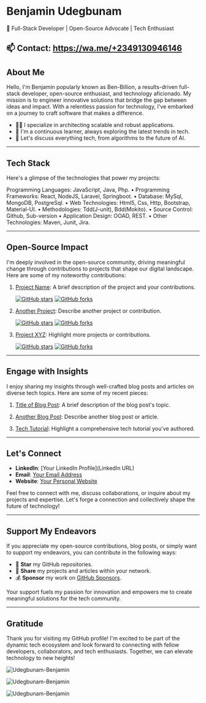 <!-- Your Name -->
# Benjamin Udegbunam

<!-- Short Bio or Tagline -->
🚀 Full-Stack Developer | Open-Source Advocate | Tech Enthusiast

<!-- Contact Information -->
📫 Contact:  https://wa.me/+2349130946146
---

## About Me

Hello, I'm Benjamin popularly known as Ben-Billion, a results-driven full-stack developer, open-source enthusiast, and technology aficionado. My mission is to engineer innovative solutions that bridge the gap between ideas and impact. With a relentless passion for technology, I've embarked on a journey to craft software that makes a difference.

- 👨‍💻 I specialize in architecting scalable and robust applications.
- 🌱 I'm a continuous learner, always exploring the latest trends in tech.
- 💬 Let's discuss everything tech, from algorithms to the future of AI.
<!--- 📖 I share my knowledge through in-depth [myblog](https://myblog.com).
- 🏆 Proud recipient of [Awards or Recognitions] for contributions to [Specific Field].-->
---
## Tech Stack

Here's a glimpse of the technologies that power my projects:

Programming Languages: JavaScript, Java, Php.
• Programming Frameworks: React, NodeJS, Laravel, Springboot.
• Database: MySql, MongoDB, PostgreSql.
• Web Technologies: Html5, Css, Http, Bootstrap, Material-UI.
• Methodologies: Tdd(J-unit), Bdd(Mokito).
• Source Control: Github, Sub-version
• Application Design: OOAD, REST.
• Other Technologies: Maven, Junit, Jira.

---

## Open-Source Impact

I'm deeply involved in the open-source community, driving meaningful change through contributions to projects that shape our digital landscape. Here are some of my noteworthy contributions:

1. [Project Name](link): A brief description of the project and your contributions.

   [![GitHub stars](https://img.shields.io/github/stars/user/project)](link)
   [![GitHub forks](https://img.shields.io/github/forks/user/project)](link)

2. [Another Project](link): Describe another project or contribution.

   [![GitHub stars](https://img.shields.io/github/stars/user/another-project)](link)
   [![GitHub forks](https://img.shields.io/github/forks/user/another-project)](link)

3. [Project XYZ](link): Highlight more projects or contributions.

   [![GitHub stars](https://img.shields.io/github/stars/user/project-xyz)](link)
   [![GitHub forks](https://img.shields.io/github/forks/user/project-xyz)](link)

---

## Engage with Insights

I enjoy sharing my insights through well-crafted blog posts and articles on diverse tech topics. Here are some of my recent pieces:

1. [Title of Blog Post](https://yourblog.com/post1): A brief description of the blog post's topic.

2. [Another Blog Post](https://yourblog.com/post2): Describe another blog post or article.

3. [Tech Tutorial](https://yourblog.com/tutorial): Highlight a comprehensive tech tutorial you've authored.

---

## Let's Connect

- **LinkedIn**: [Your LinkedIn Profile](LinkedIn URL)
- **Email**: [Your Email Address](mailto:youremail@example.com)
- **Website**: [Your Personal Website](https://yourwebsite.com)

Feel free to connect with me, discuss collaborations, or inquire about my projects and expertise. Let's forge a connection and collectively shape the future of technology!

---

## Support My Endeavors

If you appreciate my open-source contributions, blog posts, or simply want to support my endeavors, you can contribute in the following ways:

- 🌟 **Star** my GitHub repositories.
- 💬 **Share** my projects and articles within your network.
- 💰 **Sponsor** my work on [GitHub Sponsors](https://github.com/sponsors/your-username).

Your support fuels my passion for innovation and empowers me to create meaningful solutions for the tech community.

---

## Gratitude

Thank you for visiting my GitHub profile! I'm excited to be part of the dynamic tech ecosystem and look forward to connecting with fellow developers, collaborators, and tech enthusiasts. Together, we can elevate technology to new heights!


<!--## Benjamin Udegbunam -- Software Engineer
<p align="left"> <img src="https://komarev.com/ghpvc/?username=OnyedikaBenjamin&label=Profile%20views&color=0e75b6&style=flat" alt="acarnilsu" /> </p>
Hi, 👋I'm Benjamin, a Software-Engineer with a versatile skill set that encompasses software development. My job profile combines my passion for driving meaningful change in the world through software engineering with my proficiency in communicating complex technical concepts in a clear and concise manner.

In terms of technical skills, I have expertise in several programming languages and frameworks, including Java, Spring-Boot, JavaScript, React, MySQL, and PostgreSQL. Leveraging my skills, I create beginner-friendly resources that make programming concepts accessible to those starting out in the tech space. You can find some of my technical writing below.

Overall, I bring a unique blend of technical proficiency and communication skills to my work as a software engineering intern, and I am excited to contribute my skills and passion to Semicolon Africa's mission. 🚀

## ⚔️🛡 Mission
As a software engineer, my passion for learning is never-ending, and my goal is to be a catalyst for change that helps make the world a better place through innovation and skill. I hold a strong belief in the value of diversity, both in skill sets and individuals, as they bring unique perspectives that lead to exceptional products and thriving communities.

## Get in touch
- Linkedin: https://www.linkedin.com/in/onyedikabenjamin/
- Instagram : https://www.instagram.com/udegbunam_benjamin/
- Gmail : udegbunamonyedikabenjamin@gmail.com
<!-- - Show Case : https://udegbunamonyedikaben.showwcase.com/ 


</p>

<h3 style="text-align: left; font-size: 40px">Languages and Tools:</h3>
<p style="text-align:center">
<a href="https://code.visualstudio.com/"  target="_blank" rel="noreferrer"> <img src= https://img.shields.io/badge/VSCode-0078D4?style=for-the-badge&logo=visual%20studio%20code&logoColor=white </a>  
<a href="https://www.w3schools.com/html/" target="_blank" rel="noreferrer"> <img src=https://img.shields.io/badge/HTML5-E34F26?style=for-the-badge&logo=html5&logoColor=white </a>
<a href="https://www.w3schools.com/css/" target="_blank" rel="noreferrer"> <img src=https://img.shields.io/badge/CSS3-1572B6?style=for-the-badge&logo=css3&logoColor=white </a>
<a href ="https://www.w3schools.com/js/default.asp" target="_blank" rel="noreferrer"> <img src=https://img.shields.io/badge/JavaScript-323330?style=for-the-badge&logo=javascript&logoColor=F7DF1E </a> 
<a href = "https://getbootstrap.com/" target="_blank" rel="noreferrer"> <img src= https://img.shields.io/badge/Bootstrap-563D7C?style=for-the-badge&logo=bootstrap&logoColor=white </a>  
<a href = "https://reactjs.org/" target="_blank" rel="noreferrer"> <img src=https://img.shields.io/badge/React-20232A?style=for-the-badge&logo=react&logoColor=61DAFB </a>
<a href="https://www.netlify.com/" target="_blank" rel="noreferrer"> <img src= https://img.shields.io/badge/Netlify-00C7B7?style=for-the-badge&logo=netlify&logoColor=white </a>
<a href="https://git-scm.com/" target="_blank" rel="noreferrer"> <img src= https://img.shields.io/badge/GIT-E44C30?style=for-the-badge&logo=git&logoColor=white </a>   
<a href="https://https://github.com//"  target="_blank" rel="noreferrer"> <img src= https://img.shields.io/badge/GitHub-100000?style=for-the-badge&logo=github&logoColor=white </a> 
-->

  </p>
<div>
  <p><img text-align="center" src="https://github-readme-stats.vercel.app/api/top-langs?username=onyedikabenjamin&show_icons=true&locale=en&layout=compact" alt="Udegbunam-Benjamin" /></p>

  <p><img align="center" src="https://github-readme-stats.vercel.app/api?username=onyedikabenjamin&show_icons=true&locale=en" alt="Udegbunam-Benjamin" /></p>

  <p><img align="center" src="https://github-readme-streak-stats.herokuapp.com/?user=onyedikabenjamin&" alt="Udegbunam-Benjamin" /></p>
</div>
